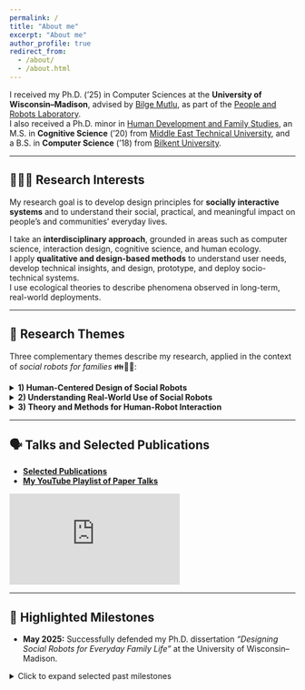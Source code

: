 ```yaml
---
permalink: /
title: "About me"
excerpt: "About me"
author_profile: true
redirect_from: 
  - /about/
  - /about.html
---
```


I received my Ph.D. (’25) in Computer Sciences at the **University of Wisconsin–Madison**, advised by [Bilge Mutlu](http://bilgemutlu.com), as part of the [People and Robots Laboratory](https://peopleandrobots.wisc.edu/staff/cagiltay-bengisu/).  
I also received a Ph.D. minor in [Human Development and Family Studies](https://humanecology.wisc.edu/academics/graduate-programs/human-development-family-studies/), an M.S. in **Cognitive Science** (’20) from [Middle East Technical University](https://cogs.metu.edu.tr/en), and a B.S. in **Computer Science** (’18) from [Bilkent University](https://w3.cs.bilkent.edu.tr).

---

## 👩🏽‍💻 Research Interests

My research goal is to develop design principles for **socially interactive systems** and to understand their social, practical, and meaningful impact on people’s and communities’ everyday lives.  

I take an **interdisciplinary approach**, grounded in areas such as computer science, interaction design, cognitive science, and human ecology.  
I apply **qualitative and design-based methods** to understand user needs, develop technical insights, and design, prototype, and deploy socio-technical systems.  
I use ecological theories to describe phenomena observed in long-term, real-world deployments.

---

## 🤖 Research Themes

Three complementary themes describe my research, applied in the context of _social robots for families_ 👪🏡🤖:

<details>
<summary><strong>1) Human-Centered Design of Social Robots</strong></summary>

<p markdown="1">
  I identify the practical needs and preferences of users for integrating socially interactive systems into daily life, through methods such as participatory design, qualitative interviews, or technology probe studies in real-world settings.
  I translate these understandings into technical insights that guide design requirements, and I conduct iterative design and development processes to prototype social robots for real-world use.

  
  **Examples:** Designing [in-home robots](https://bengisucagiltay.github.io/publications/IDC20) as [reading companions](https://bengisucagiltay.github.io/publications/IDC22), for [caretaking](https://bengisucagiltay.github.io/publications/IDC22short), and as [homework assistants](https://bengisucagiltay.github.io/publications/IDC23).  
  Designing [unboxing experiences](https://bengisucagiltay.github.io/publications/CHI22) and [emotional expressions](https://bengisucagiltay.github.io/publications/IDC21) for social robots.
</p>
</details>

<details>
<summary><strong>2) Understanding Real-World Use of Social Robots</strong></summary>

<p markdown="1">
  I study how users interact with social robots in natural, real-world settings or in research lab contexts — through controlled user studies, exploratory field studies, and both short- and long-term evaluations.
  


  **Examples:**  [4-week in-home deployment](https://bengisucagiltay.github.io/publications/HRI23) of the [Misty robot platform](https://www.mistyrobotics.com/research) as a [reading companion robot for children](https://bengisucagiltay.github.io/publications/IDC22).
</p>
</details>

<details>
<summary><strong>3) Theory and Methods for Human-Robot Interaction</strong></summary>

<p markdown="1">
I draw theoretical insights from interdisciplinary fields to situate my research in broader socio-technical systems.  
  I develop design methods to capture a holistic lens in human-robot interaction.
  


  **Examples:**  
  **Theory:** [Family Theories in Human-Robot Interaction](https://bengisucagiltay.github.io/publications/IDC23-short), [Toward Family-Robot Interactions](https://bengisucagiltay.com/publications/HRI24)  
  **Methods and Tools:** [Theater-inspired interaction design](https://bengisucagiltay.com/publications/DIS24), [Family-Robot Routines Inventory](https://bengisucagiltay.com/publications/ROMAN24)
</p>
</details>


---

## 🗣️ Talks and Selected Publications

- [**Selected Publications**](https://bengisucagiltay.github.io/publications/)  
- [**My YouTube Playlist of Paper Talks**](https://youtube.com/playlist?list=PL5pl7-dRbTJx9rgF5OlYDVQVks_WQ-8BS)

<iframe width="300" height="160" src="https://www.youtube.com/embed/videoseries?list=PL5pl7-dRbTJx9rgF5OlYDVQVks_WQ-8BS" title="YouTube video player" frameborder="0" allow="accelerometer; autoplay; clipboard-write; encrypted-media; gyroscope; picture-in-picture; web-share" allowfullscreen></iframe>

---

## 🎯 Highlighted Milestones

- **May 2025:** Successfully defended my Ph.D. dissertation *“Designing Social Robots for Everyday Family Life”* at the University of Wisconsin–Madison.

<details>
<summary> Click to expand selected past milestones</summary>
<p markdown="1">
  
**June 23, 2025:** Co-organized IDC2025 workshops - Full Day: [Care Ecosystems in HCI](https://sites.google.com/view/idc25-ecocare/home). Half Day: [Playful and Ethical Child-AI Systems](https://sites.google.com/iu.edu/idc-2025-workshop/home)

**March 3, 2025:** HRI Pioneers 2025 Workshop - Networking Chair

**May 12, 2024:** Hosted full-day CHI2024 workshop - [“Methods for Family-Centered Design”](https://mobiletechteens-chi2025.github.io)  
  
  **March 11, 2024:** Attended HRI Pioneers Workshop (2024 Cohort) — [“Toward Family-Robot Interactions: A Family-Centered Framework in HRI”](https://bengisucagiltay.github.io/files/HRI24_theory_Cagiltay.pdf)  
  
  **Jan 11, 2024:** [Talking Robotics](https://talking-robotics.github.io) Webinar #69: “Robots and Routines”  
  
  **Dec 4, 2023:** Advanced to Ph.D. Candidacy  
  
  **Nov 17, 2023:** Invited Speaker at the University of Iowa — [Rising Stars in HCI](https://cs.uiowa.edu/event/130806/0)  
  
  **April 23, 2023:** Attended Doctoral Consortium at CHI2023, Hamburg  
  
  **June 19, 2023:** Hosted half-day IDC2023 workshop — [Family-Centered Interaction Design](http://bit.ly/idc23fcid)
  
  **May 26, 2023:** Passed qualifying examination on “Social Robots for Families”
  </p>
</details>
